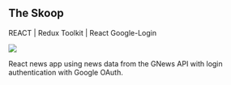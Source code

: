 ## The Skoop 

REACT | Redux Toolkit | React Google-Login

<img src="./src/images/screenshot.png" />

React news app using news data from the GNews API with login authentication with Google OAuth. 
